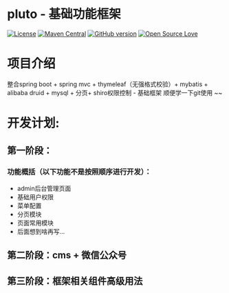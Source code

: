 pluto - 基础功能框架 
===========

[![License](http://img.shields.io/:license-apache-brightgreen.svg)](http://www.apache.org/licenses/LICENSE-2.0.html)
[![Maven Central](https://img.shields.io/maven-central/v/org.apache.maven/apache-maven.svg)]()
[![GitHub version](https://badge.fury.io/gh/boennemann%2Fbadges.svg)](http://badge.fury.io/gh/boennemann%2Fbadges)
[![Open Source Love](https://badges.frapsoft.com/os/v1/open-source.svg?v=102)](https://github.com/ellerbrock/open-source-badge/)
<br>


# 项目介绍
整合spring boot + spring mvc + thymeleaf（无强格式校验）+ mybatis + alibaba druid + mysql + 分页+ shiro权限控制  - 基础框架
顺便学一下git使用 ~~
# 开发计划:
## 第一阶段：
### 功能概括（以下功能不是按照顺序进行开发）：
* admin后台管理页面
* 基础用户权限
* 菜单配置
* 分页模块
* 页面常用模块
* 后面想到啥再写...

## 第二阶段：cms + 微信公众号
## 第三阶段：框架相关组件高级用法

